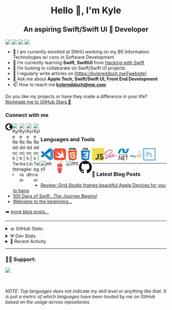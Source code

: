 # <div align="center" style="border:none;">Hello 👋, I'm Kyle</div>
## <div align="center" style="border:none;">An aspiring Swift/Swift UI  Developer</div>

[<img align="center" src="https://img.shields.io/website?label=kylereddoch.me&style=for-the-badge&url=https%3A%2F%2Fkylereddoch.me" />][website]
[<img align="center" src="https://wakatime.com/badge/user/10619014-9413-4a5b-a3df-2d3892b8a73d.svg?style=for-the-badge" />][wakatime]
[<img align="center" src="https://img.shields.io/twitter/follow/winphankyle?color=1DA1F2&logo=twitter&style=for-the-badge" />][twitter]
[<img align="center" src="https://img.shields.io/badge/kyle.reddoch-%23E4405F.svg?style=for-the-badge&logo=Instagram&logoColor=white" />][instagram]

- 📓 I am currently enrolled at SNHU working on my BS Information Technologies w/ conc in Software Development
- 🌱 I’m currently learning **Swift, SwiftUI** from [Hacking with Swift][hwscourses]
- 🤝 I’m looking to collaborate on Swift/Swift UI projects
- 📝 I regularly write articles on [https://kylereddoch.me][website]
- 💬 Ask me about **Apple Tech, Swift/Swift UI, Front End Development** 
- 📫 How to reach me **[kylereddoch@me.com][email]**

Do you like my projects or have they made a difference in your life? [Nominate me to GitHub Stars :star2:][githubstars]

### Connect with me

[<img align="left" alt="KyleReddoch.me" width="22px" src="https://raw.githubusercontent.com/iconic/open-iconic/master/svg/globe.svg" />][website]
[<img align="left" alt="Kyle Reddoch | Twitter" width="22px" src="https://cdn.jsdelivr.net/npm/simple-icons@v5/icons/twitter.svg" />][twitter]
[<img align="left" alt="Kyle Reddoch | Instagram" width="22px" src="https://cdn.jsdelivr.net/npm/simple-icons@v5/icons/instagram.svg" />][instagram]
[<img align="left" alt="Kyle Reddoch | LinkedIn" width="22px" src="https://cdn.jsdelivr.net/npm/simple-icons@v5/icons/linkedin.svg" />][linkedin]
[<img align="left" alt="Kyle Reddoch | Telegram" width="22px" src="https://cdn.jsdelivr.net/npm/simple-icons@v5/icons/telegram.svg" />][telegram]

<br />

### Languages and Tools

<img align="left" src="https://raw.githubusercontent.com/devicons/devicon/master/icons/vscode/vscode-original.svg" alt="vscode" width="40" height="40"/>
<img align="left" src="https://raw.githubusercontent.com/devicons/devicon/master/icons/swift/swift-original.svg" alt="swift" width="40" height="40"/>
<img align="left" src="https://raw.githubusercontent.com/devicons/devicon/master/icons/html5/html5-original-wordmark.svg" alt="html5" width="40" height="40"/>
<img align="left" src="https://raw.githubusercontent.com/devicons/devicon/master/icons/css3/css3-original-wordmark.svg" alt="css3" width="40" height="40"/>
<img align="left" src="https://raw.githubusercontent.com/devicons/devicon/master/icons/javascript/javascript-original.svg" alt="javascript" width="40" height="40"/>
<img align="left" src="https://raw.githubusercontent.com/devicons/devicon/master/icons/sass/sass-original.svg" alt="sass" width="40" height="40"/>
<img align="left" src="https://raw.githubusercontent.com/devicons/devicon/master/icons/dot-net/dot-net-original-wordmark.svg" alt="dotnet" width="40" height="40"/>
<img align="left" src="https://raw.githubusercontent.com/devicons/devicon/master/icons/mysql/mysql-original-wordmark.svg" alt="mysql" width="40" height="40"/>
<img align="left" src="https://raw.githubusercontent.com/devicons/devicon/master/icons/photoshop/photoshop-line.svg" alt="photoshop" width="40" height="40"/>
<img align="left" src="https://www.vectorlogo.zone/logos/jekyllrb/jekyllrb-icon.svg" alt="jekyll" width="40" height="40"/>
<img align="left" src="https://raw.githubusercontent.com/devicons/devicon/master/icons/gulp/gulp-plain.svg" alt="gulp" width="40" height="40"/>
<img align="left" src="https://www.vectorlogo.zone/logos/ifttt/ifttt-ar21.svg" alt="ifttt" width="40" height="40"/>
<img align="left" src="https://raw.githubusercontent.com/github/explore/78df643247d429f6cc873026c0622819ad797942/topics/github/github.png" alt="ifttt" width="40" height="40"/>

<br />
<br />

---

### 📝 Latest Blog Posts

<!-- BLOG-POST-LIST:START -->
- [Review: Grid Studio frames beautiful Apple Devices for you to hang](https://kylereddoch.me/2021/11/18/review-gridstudio-frames-apple-devices.html)
- [100 Days of Swift…The Journey Begins!](https://kylereddoch.me/2021/11/12/100-days-swift-journey-begins.html)
- [Welcome to the beginning…](https://kylereddoch.me/2021/11/08/welcome-to-beginning.html)
<!-- BLOG-POST-LIST:END -->

➡️ [more blog posts...](https://kylereddoch.me)

---

<details>
<summary>📊 GitHub Stats:</summary>

<p><img src="https://github-readme-stats-sigma-rouge.vercel.app/api?username=kylereddoch&show_icons=true&hide_border=true&locale=en" alt="kylereddoch" /></p>
<p><img src="https://github-readme-stats-sigma-rouge.vercel.app/api/top-langs?username=kylereddoch&show_icons=true&hide_border=true&locale=en&layout=compact" alt="kylereddoch" /></p>
<p><img src="https://github-readme-stats-sigma-rouge.vercel.app/api/wakatime?username=kylereddoch&show_icons=true&hide_border=true&locale=en&layout=compact" alt="kylereddoch" /></p>

</details>

<details>
<summary>⚒ Dev Stats</summary>

<!--START_SECTION:waka-->
![Profile Views](http://img.shields.io/badge/Profile%20Views-169-blue)

![Lines of code](https://img.shields.io/badge/From%20Hello%20World%20I%27ve%20Written-2680%20lines%20of%20code-blue)

**🐱 My GitHub Data** 

> 🏆 198 Contributions in the Year 2021
 > 
> 📦 48.9 kB Used in GitHub's Storage 
 > 
> 💼 Opted to Hire
 > 
> 📜 5 Public Repositories 
 > 
> 🔑 0 Private Repositories  
 > 
**I'm a Night 🦉** 

```text
🌞 Morning    1 commits      ░░░░░░░░░░░░░░░░░░░░░░░░░   0.61% 
🌆 Daytime    7 commits      █░░░░░░░░░░░░░░░░░░░░░░░░   4.29% 
🌃 Evening    100 commits    ███████████████░░░░░░░░░░   61.35% 
🌙 Night      55 commits     ████████░░░░░░░░░░░░░░░░░   33.74%

```
📅 **I'm Most Productive on Sunday** 

```text
Monday       31 commits     ████░░░░░░░░░░░░░░░░░░░░░   19.02% 
Tuesday      19 commits     ███░░░░░░░░░░░░░░░░░░░░░░   11.66% 
Wednesday    4 commits      ░░░░░░░░░░░░░░░░░░░░░░░░░   2.45% 
Thursday     17 commits     ██░░░░░░░░░░░░░░░░░░░░░░░   10.43% 
Friday       24 commits     ███░░░░░░░░░░░░░░░░░░░░░░   14.72% 
Saturday     32 commits     █████░░░░░░░░░░░░░░░░░░░░   19.63% 
Sunday       36 commits     █████░░░░░░░░░░░░░░░░░░░░   22.09%

```


📊 **This Week I Spent My Time On** 

```text
⌚︎ Time Zone: America/Chicago

💬 Programming Languages: 
Markdown                 5 hrs 46 mins       ██████████████████████░░░   88.43% 
YAML                     39 mins             ██░░░░░░░░░░░░░░░░░░░░░░░   9.99% 
JSON                     6 mins              ░░░░░░░░░░░░░░░░░░░░░░░░░   1.55% 
HTML                     0 secs              ░░░░░░░░░░░░░░░░░░░░░░░░░   0.02% 
Other                    0 secs              ░░░░░░░░░░░░░░░░░░░░░░░░░   0.01%

🔥 Editors: 
Sublime Text             4 hrs 4 mins        ███████████████░░░░░░░░░░   62.27% 
VS Code                  2 hrs 27 mins       █████████░░░░░░░░░░░░░░░░   37.73%

🐱‍💻 Projects: 
kylereddoch              4 hrs 51 mins       ██████████████████░░░░░░░   74.29% 
kylereddoch.github.io    1 hr 28 mins        █████░░░░░░░░░░░░░░░░░░░░   22.48% 
swift-playground         6 mins              ░░░░░░░░░░░░░░░░░░░░░░░░░   1.64% 
Unknown Project          6 mins              ░░░░░░░░░░░░░░░░░░░░░░░░░   1.59%

💻 Operating System: 
Mac                      6 hrs 31 mins       █████████████████████████   100.0%

```

**I Mostly Code in Shell** 

```text
Shell                    1 repo              ████████████░░░░░░░░░░░░░   50.0% 
HTML                     1 repo              ████████████░░░░░░░░░░░░░   50.0%

```



 Last Updated on 23/11/2021
<!--END_SECTION:waka-->

</details>

<details>
<summary>🎯 Recent Activity</summary>

<!--RECENT_ACTIVITY:start-->
1. 📔 Created new repository [kylereddoch/swift-playground](https://github.com/kylereddoch/swift-playground)
2. ⭐ Starred [Readme-Workflows/recent-activity](https://github.com/Readme-Workflows/recent-activity)
3. ⭐ Starred [jamesgeorge007/github-activity-readme](https://github.com/jamesgeorge007/github-activity-readme)
4. ⭐ Starred [anmol098/waka-readme-stats](https://github.com/anmol098/waka-readme-stats)
5. ⭐ Starred [anuraghazra/github-readme-stats](https://github.com/anuraghazra/github-readme-stats)
<!--RECENT_ACTIVITY:end-->

<!--RECENT_ACTIVITY:last_update-->
Last Updated: Tuesday, November 23rd, 2021, 9:11:12 PM
<!--RECENT_ACTIVITY:last_update_end-->

</details>

---

### 🙏🏼 Support:
<p><a href="https://www.buymeacoffee.com/kylereddoch"><img align="left" src="https://img.buymeacoffee.com/button-api/?text=Buy me a coffee&emoji=&slug=kylereddoch&button_colour=FFDD00&font_colour=000000&font_family=Lato&outline_colour=000000&coffee_colour=ffffff"></a></p>

<br />
<br />
<br />

_NOTE: Top languages does not indicate my skill level or anything like that. It is just a metric of which languages have been hosted by me on GitHub based on the usage across repositories._

[website]: https://kylereddoch.me
[twitter]: https://twitter.com/winphankyle
[instagram]: https://instagram.com/kyle.reddoch
[linkedin]: https://linkedin.com/in/kylereddoch
[wakatime]: https://wakatime.com/@10619014-9413-4a5b-a3df-2d3892b8a73d
[telegram]: https://t.me/kylereddoch
[email]: kylereddoch@me.com
[hwscourses]: https://www.hackingwithswift.com
[githubstars]: https://stars.github.com/nominate/
